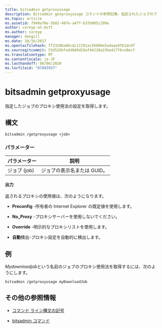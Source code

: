 ```yaml
---
title: bitsadmin getproxyusage
description: Bitsadmin getproxyusage コマンドの参照記事。指定されたジョブのプロキシ使用法の設定を取得します。
ms.topic: article
ms.assetid: f940a70e-3b02-497e-a47f-b37b905c299e
author: coreyp-at-msft
ms.author: coreyp
manager: dongill
ms.date: 10/16/2017
ms.openlocfilehash: ff2320ba66cdc11781ac56900e5a4aaa9fb1dc0f
ms.sourcegitcommit: 53d526bfeddb89d28af44210a23ba417f6ce0ecf
ms.translationtype: MT
ms.contentlocale: ja-JP
ms.lasthandoff: 08/06/2020
ms.locfileid: "87893937"
---
```

# <a name="bitsadmin-getproxyusage"></a>bitsadmin getproxyusage

指定したジョブのプロキシ使用法の設定を取得します。

## <a name="syntax"></a>構文

```
bitsadmin /getproxyusage <job>
```

### <a name="parameters"></a>パラメーター

| パラメーター | 説明 |
| -------------- | -------------- |
| ジョブ (job) | ジョブの表示名または GUID。 |

#### <a name="output"></a>出力

返されるプロキシの使用値は、次のようになります。

- **Preconfig** -所有者の Internet Explorer の既定値を使用します。

- **No_Proxy** -プロキシサーバーを使用しないでください。

- **Override** -明示的なプロキシリストを使用します。

- **自動**検出-プロキシ設定を自動的に検出します。

## <a name="examples"></a>例

*Mydownloadjob*という名前のジョブのプロキシ使用法を取得するには、次のようにします。

```
bitsadmin /getproxyusage myDownloadJob
```

## <a name="additional-references"></a>その他の参照情報

- [コマンド ライン構文の記号](command-line-syntax-key.md)

- [bitsadmin コマンド](bitsadmin.md)
